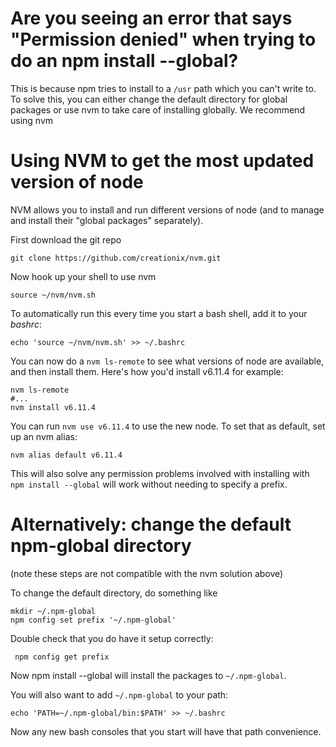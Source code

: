 
<!--
.. title: Setting up Node projects
.. slug: Node
.. date: 2015-05-13 14:35:28 UTC+01:00
.. tags:
.. category:
.. link:
.. description:
.. type: text
-->



# Are you seeing an error that says "Permission denied" when trying to do an npm install --global?

This is because npm tries to install to a `/usr` path which you can't write to.
To solve this, you can either change the default directory for global packages
or use nvm to take care of installing globally. We recommend using nvm


# Using NVM to get the most updated version of node

NVM allows you to install and run different versions of node (and to manage and
install their "global packages" separately).

First download the git repo

    git clone https://github.com/creationix/nvm.git

Now hook up your shell to use nvm

    source ~/nvm/nvm.sh

To automatically run this every time you start a bash shell, add it to your *bashrc*:

    echo 'source ~/nvm/nvm.sh' >> ~/.bashrc

You can now do a `nvm ls-remote` to see what versions of node are available, and then install them.  Here's how you'd install v6.11.4 for example:

    nvm ls-remote
    #...
    nvm install v6.11.4

You can run `nvm use v6.11.4` to use the new node. To set that as default, set up an nvm alias:
    
    nvm alias default v6.11.4

This will also solve any permission problems involved with installing with `npm
install --global` will work without needing to specify a prefix.


# Alternatively:  change the default npm-global directory

(note these steps are not compatible with the nvm solution above)

To change the default directory, do something like
    
    mkdir ~/.npm-global
    npm config set prefix '~/.npm-global'

Double check that you do have it setup correctly:

     npm config get prefix

Now npm install --global will install the packages to `~/.npm-global`.

You will also want to add `~/.npm-global` to your path:

    echo 'PATH=~/.npm-global/bin:$PATH' >> ~/.bashrc

Now any new bash consoles that you start will have that path convenience.


